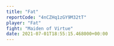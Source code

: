 ```yaml
---
title: "Fat"
reportCode: "4nCZHq1zGY9M32tT"
player: "Fat"
fight: "Maiden of Virtue"
date: 2021-07-01T18:55:15.468000+00:00
---
```

